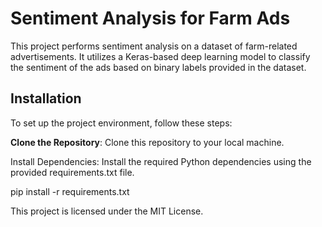 # Sentiment Analysis for Farm Ads

This project performs sentiment analysis on a dataset of farm-related advertisements. It utilizes a Keras-based deep learning model to classify the sentiment of the ads based on binary labels provided in the dataset.

## Installation

To set up the project environment, follow these steps:

**Clone the Repository**: Clone this repository to your local machine.

Install Dependencies: Install the required Python dependencies using the provided requirements.txt file.

pip install -r requirements.txt

This project is licensed under the MIT License.

